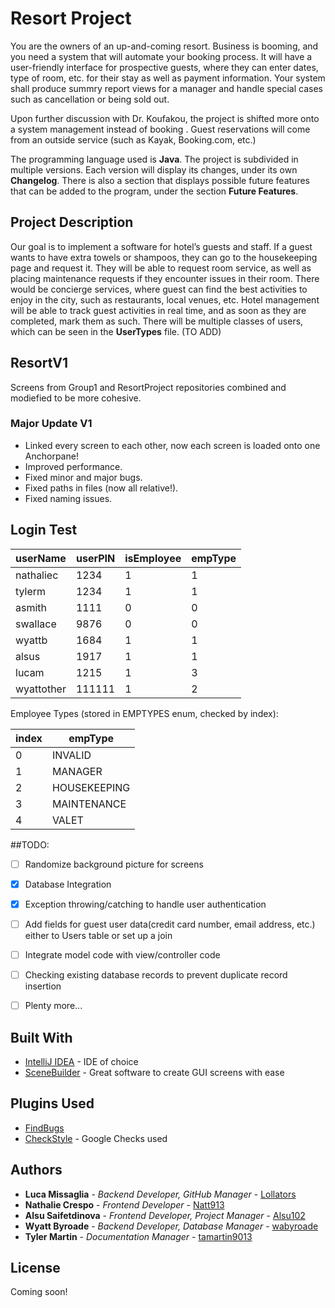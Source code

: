 # Resort Project
You are the owners of an up-and-coming resort. Business is booming, and you need a system that will automate your booking process. It will have a user-friendly interface for prospective guests, where they can enter dates, type of room, etc. for their stay as well as payment information. Your system shall produce summry report views for a manager and handle special cases such as cancellation or being sold out.

Upon further discussion with Dr. Koufakou, the project is shifted more onto a system management instead of booking . Guest reservations will come from an outside service (such as Kayak, Booking.com, etc.)

The programming language used is **Java**.
The project is subdivided in multiple versions. Each version will display its changes, under its own **Changelog**. There is also a section that displays possible future features that can be added to the program, under the section **Future Features**.

## Project Description
Our goal is to implement a software for hotel’s guests and staff.
If a guest wants to have extra towels or shampoos, they  can go to the housekeeping page and request it. They will be able to request room service, as well as placing maintenance requests if they encounter issues in their room. There would be concierge services, where guest can find the best activities to enjoy in the city, such as restaurants, local venues, etc.
Hotel management will be able to track guest activities in real time, and as soon as they are completed, mark them as such.
There will be multiple classes of users, which can be seen in the **UserTypes** file. (TO ADD)

## ResortV1
Screens from Group1 and ResortProject repositories combined and modiefied to be more cohesive. 

### Major Update V1
- Linked every screen to each other, now each screen is loaded onto one Anchorpane! 
- Improved performance. 
- Fixed minor and major bugs. 
- Fixed paths in files (now all relative!). 
- Fixed naming issues.

## Login Test

userName | userPIN | isEmployee | empType
-------- | ------- | ---------- | --------
nathaliec | 1234 | 1 | 1
tylerm | 1234 | 1 | 1
asmith | 1111 | 0 | 0
swallace | 9876 | 0 | 0
wyattb | 1684 | 1 | 1
alsus | 1917 | 1 | 1
lucam | 1215 | 1 | 3
wyattother | 111111 | 1 | 2

Employee Types (stored in EMPTYPES enum, checked by index):

index  |empType
-------|-------
0      |INVALID
1      |MANAGER
2      |HOUSEKEEPING
3      |MAINTENANCE
4      |VALET

##TODO:
- [ ] Randomize background picture for screens
- [x] Database Integration
- [x] Exception throwing/catching to handle user authentication
- [ ] Add fields for guest user data(credit card number, email address, etc.) either to Users table or set up a join
- [ ] Integrate model code with view/controller code
- [ ] Checking existing database records to prevent duplicate record insertion
- [ ] Plenty more...


## Built With

* [IntelliJ IDEA](https://www.jetbrains.com/idea/) - IDE of choice
* [SceneBuilder](https://gluonhq.com/products/scene-builder) - Great software to create GUI screens with ease

## Plugins Used
* [FindBugs](http://findbugs.sourceforge.net/)
* [CheckStyle](http://checkstyle.sourceforge.net/config_naming.html#PackageName) - Google Checks used

## Authors

* **Luca Missaglia** - *Backend Developer, GitHub Manager* - [Lollators](https://github.com/Lollators)
* **Nathalie Crespo** - *Frontend Developer* - [Natt913](https://github.com/Natt913)
* **Alsu Saifetdinova** - *Frontend Developer, Project Manager* - [Alsu102](https://github.com/Alsu102)
* **Wyatt Byroade** - *Backend Developer, Database Manager* - [wabyroade](https://github.com/wabyroade)
* **Tyler Martin** - *Documentation Manager* - [tamartin9013](https://github.com/tamartin9013)

## License

Coming soon!

